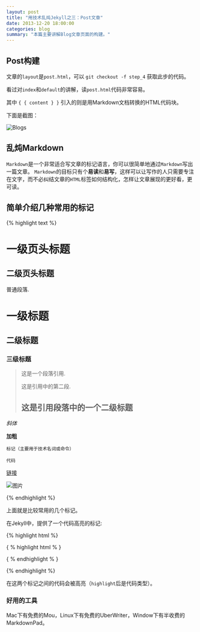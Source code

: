 ```yaml
---
layout: post
title: "用技术乱炖Jekyll之三：Post文章"
date: 2013-12-20 18:00:00
categories: blog
summary: "本篇主要讲解Blog文章页面的构建。"
---
```


## Post构建

文章的`layout`是`post.html`，可以 `git checkout -f step_4` 获取此步的代码。

看过对`index`和`default`的讲解，读`post.html`代码非常容易。

其中 `{ { content } }` 引入的则是用Markdown文档转换的HTML代码块。

下面是截图：

![Blogs](http://ww2.sinaimg.cn/large/71c50075jw1ebp5uz5r6uj20p60g977c.jpg)

## 乱炖Markdown

`Markdown`是一个非常适合写文章的标记语言，你可以很简单地通过`Markdown`写出一篇文章。
`Markdown`的目标只有个**易读**和**易写**，这样可以让写作的人只需要专注在文字，而不必纠结文章的`HTML`标签如何结构化，怎样让文章展现的更好看，更可读。

## 简单介绍几种常用的标记

{% highlight text %}

一级页头标题
=============

二级页头标题
-------------

普通段落.

# 一级标题

## 二级标题

### 三级标题

> 这是一个段落引用.
>
> 这是引用中的第二段.
>
> ## 这是引用段落中的一个二级标题

*斜体*

**加粗**

`标记（主要用于技术名词或命令）`

```
代码

```

[链接](http://weibo.com)

![图片](http://ww2.sinaimg.cn/large/71c50075jw1ebp5uz5r6uj20p60g977c.jpg)

{% endhighlight %}

上面就是比较常用的几个标记。

在Jekyll中，提供了一个代码高亮的标记:

{% highlight html %}

{ % highlight html % }
    <div></div>
{ % endhighlight % }

{% endhighlight %}

在这两个标记之间的代码会被高亮（`highlight`后是代码类型）。

### 好用的工具

Mac下有免费的Mou，Linux下有免费的UberWriter，Window下有半收费的MarkdownPad。




